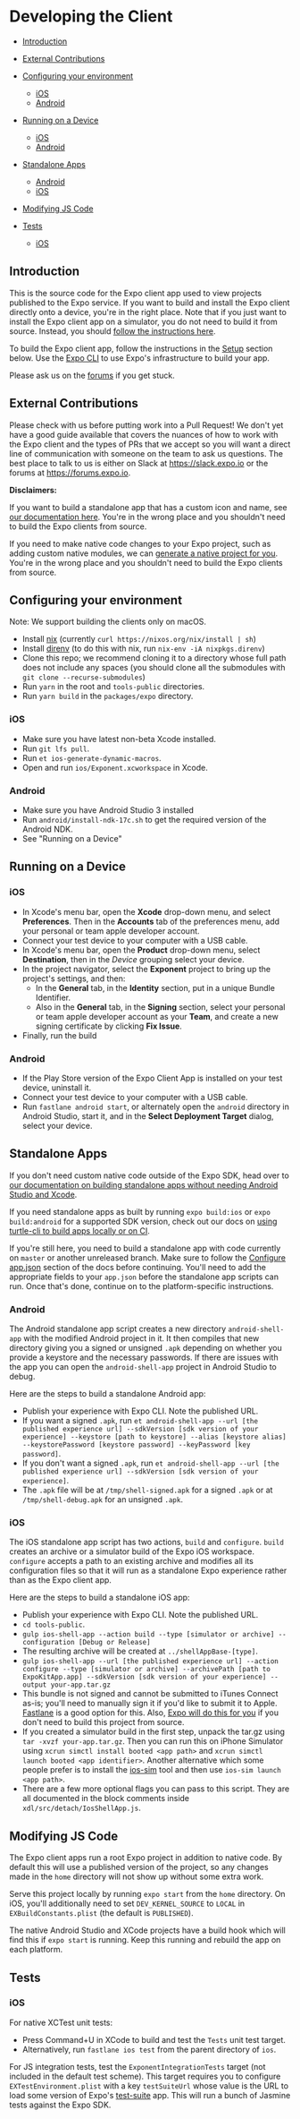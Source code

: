# Developing the Client

- [Introduction](#introduction)
- [External Contributions](#external-contributions)
- [Configuring your environment](#configuring-your-environment)
  - [iOS](#ios)
  - [Android](#android)
- [Running on a Device](#running-on-a-device)
  - [iOS](#ios-1)
  - [Android](#android-1)
- [Standalone Apps](#standalone-apps)
  - [Android](#android-2)
  - [iOS](#ios-2)
- [Modifying JS Code](#modifying-js-code)
- [Tests](#tests)

  - [iOS](#ios-3)

## Introduction

This is the source code for the Expo client app used to view projects published to the Expo service. If you want to build and install the Expo client directly onto a device, you're in the right place. Note that if you just want to install the Expo client app on a simulator, you do not need to build it from source. Instead, you should [follow the instructions here](https://docs.expo.io/versions/latest/introduction/installation.html).

To build the Expo client app, follow the instructions in the [Setup](#setup) section below. Use the [Expo CLI](https://docs.expo.io/versions/latest/workflow/expo-cli) to use Expo's infrastructure to build your app.

Please ask us on the [forums](https://forums.expo.io/) if you get stuck.

## External Contributions

Please check with us before putting work into a Pull Request! We don't yet have a good guide available that covers the nuances of how to work with the Expo client and the types of PRs that we accept so you will want a direct line of communication with someone on the team to ask us questions. The best place to talk to us is either on Slack at https://slack.expo.io or the forums at https://forums.expo.io.

**Disclaimers:**

If you want to build a standalone app that has a custom icon and name, see [our documentation here](https://docs.expo.io/versions/latest/distribution/building-standalone-apps/). You're in the wrong place and you shouldn't need to build the Expo clients from source.

If you need to make native code changes to your Expo project, such as adding custom native modules, we can [generate a native project for you](https://docs.expo.io/versions/latest/expokit/eject). You're in the wrong place and you shouldn't need to build the Expo clients from source.

## Configuring your environment

Note: We support building the clients only on macOS.

- Install [nix](https://nixos.org/nix) (currently `curl https://nixos.org/nix/install | sh`)
- Install [direnv](http://direnv.net/) (to do this with nix, run `nix-env -iA nixpkgs.direnv`)
- Clone this repo; we recommend cloning it to a directory whose full path does not include any spaces (you should clone all the submodules with `git clone --recurse-submodules`)
- Run `yarn` in the root and `tools-public` directories.
- Run `yarn build` in the `packages/expo` directory.

### iOS

- Make sure you have latest non-beta Xcode installed.
- Run `git lfs pull`.
- Run `et ios-generate-dynamic-macros`.
- Open and run `ios/Exponent.xcworkspace` in Xcode.

### Android

- Make sure you have Android Studio 3 installed
- Run `android/install-ndk-17c.sh` to get the required version of the Android NDK.
- See "Running on a Device"

## Running on a Device

### iOS

- In Xcode's menu bar, open the **Xcode** drop-down menu, and select **Preferences**. Then in the **Accounts** tab of the preferences menu, add your personal or team apple developer account.
- Connect your test device to your computer with a USB cable.
- In Xcode's menu bar, open the **Product** drop-down menu, select **Destination**, then in the _Device_ grouping select your device.
- In the project navigator, select the **Exponent** project to bring up the project's settings, and then:
  - In the **General** tab, in the **Identity** section, put in a unique Bundle Identifier.
  - Also in the **General** tab, in the **Signing** section, select your personal or team apple developer account as your **Team**, and create a new signing certificate by clicking **Fix Issue**.
- Finally, run the build

### Android

- If the Play Store version of the Expo Client App is installed on your test device, uninstall it.
- Connect your test device to your computer with a USB cable.
- Run `fastlane android start`, or alternately open the `android` directory in Android Studio, start it, and in the **Select Deployment Target** dialog, select your device.

## Standalone Apps

If you don't need custom native code outside of the Expo SDK, head over to [our documentation on building standalone apps without needing Android Studio and Xcode](https://docs.expo.io/versions/latest/distribution/building-standalone-apps/).

If you need standalone apps as built by running `expo build:ios` or `expo build:android` for a supported SDK version, check out our docs on [using turtle-cli to build apps locally or on CI](https://docs.expo.io/versions/latest/distribution/turtle-cli/).

If you're still here, you need to build a standalone app with code currently on `master` or another unreleased branch. Make sure to follow the [Configure app.json](https://docs.expo.io/versions/latest/distribution/building-standalone-apps/#2-configure-appjson) section of the docs before continuing. You'll need to add the appropriate fields to your `app.json` before the standalone app scripts can run. Once that's done, continue on to the platform-specific instructions.

### Android

The Android standalone app script creates a new directory `android-shell-app` with the modified Android project in it. It then compiles that new directory giving you a signed or unsigned `.apk` depending on whether you provide a keystore and the necessary passwords. If there are issues with the app you can open the `android-shell-app` project in Android Studio to debug.

Here are the steps to build a standalone Android app:

- Publish your experience with Expo CLI. Note the published URL.
- If you want a signed `.apk`, run `et android-shell-app --url [the published experience url] --sdkVersion [sdk version of your experience] --keystore [path to keystore] --alias [keystore alias] --keystorePassword [keystore password] --keyPassword [key password]`.
- If you don't want a signed `.apk`, run `et android-shell-app --url [the published experience url] --sdkVersion [sdk version of your experience]`.
- The `.apk` file will be at `/tmp/shell-signed.apk` for a signed `.apk` or at `/tmp/shell-debug.apk` for an unsigned `.apk`.

### iOS

The iOS standalone app script has two actions, `build` and `configure`. `build` creates an archive or a simulator build of the Expo iOS workspace. `configure` accepts a path to an existing archive and modifies all its configuration files so that it will run as a standalone Expo experience rather than as the Expo client app.

Here are the steps to build a standalone iOS app:

- Publish your experience with Expo CLI. Note the published URL.
- `cd tools-public`.
- `gulp ios-shell-app --action build --type [simulator or archive] --configuration [Debug or Release]`
- The resulting archive will be created at `../shellAppBase-[type]`.
- `gulp ios-shell-app --url [the published experience url] --action configure --type [simulator or archive] --archivePath [path to ExpoKitApp.app] --sdkVersion [sdk version of your experience] --output your-app.tar.gz`
- This bundle is not signed and cannot be submitted to iTunes Connect as-is; you'll need to manually sign it if you'd like to submit it to Apple. [Fastlane](https://fastlane.tools/) is a good option for this. Also, [Expo will do this for you](https://docs.expo.io/versions/latest/distribution/building-standalone-apps/) if you don't need to build this project from source.
- If you created a simulator build in the first step, unpack the tar.gz using `tar -xvzf your-app.tar.gz`. Then you can run this on iPhone Simulator using `xcrun simctl install booted <app path>` and `xcrun simctl launch booted <app identifier>`. Another alternative which some people prefer is to install the [ios-sim](https://github.com/phonegap/ios-sim) tool and then use `ios-sim launch <app path>`.
- There are a few more optional flags you can pass to this script. They are all documented in the block comments inside `xdl/src/detach/IosShellApp.js`.

## Modifying JS Code

The Expo client apps run a root Expo project in addition to native code. By default this will use a published version of the project, so any changes made in the `home` directory will not show up without some extra work.

Serve this project locally by running `expo start` from the `home` directory. On iOS, you'll additionally need to set `DEV_KERNEL_SOURCE` to `LOCAL` in `EXBuildConstants.plist` (the default is `PUBLISHED`).

The native Android Studio and XCode projects have a build hook which will find this if `expo start` is running. Keep this running and rebuild the app on each platform.

## Tests

### iOS

For native XCTest unit tests:

- Press Command+U in XCode to build and test the `Tests` unit test target.
- Alternatively, run `fastlane ios test` from the parent directory of `ios`.

For JS integration tests, test the `ExponentIntegrationTests` target (not included in the default test scheme). This target requires you to configure `EXTestEnvironment.plist` with a key `testSuiteUrl` whose value is the URL to load some version of Expo's [test-suite](apps/test-suite) app. This will run a bunch of Jasmine tests against the Expo SDK.
